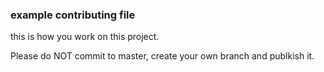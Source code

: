 ### example contributing file

this is how you work on this project.

Please do NOT commit to master, create your own branch and publkish it.